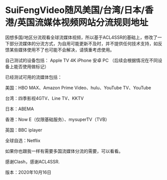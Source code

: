 # SuiFengVideo随风美国/台湾/日本/香港/英国流媒体视频网站分流规则地址

因想多国/地区分流观看全球流媒体视频，所以基于ACL4SSR的基础上，修改了一下部分流媒体的分流方式，为自用可能更新不及时，并不提供任何技术支持，如反馈某些媒体使用不了也可能不会解决，请慎重考虑使用。

自己测试的设备包括：
Apple TV 4K
iPhone
安卓
PC
（后续会根据情况在不同设备上能否使用做标记）

已经测试可用的流媒体包括：

美国：HBO MAX、Amazon Prime Video、hulu、YouTube TV、YouTube

台湾：四季影视4GTV、Line TV、KKTV

日本：ABEMA

香港：Now E（仅限基础服务）、mysuperTV（TVB）

英国：BBC iplayer

全球自选：Netflix

如果你也跟我一样有需要多国流媒体分流的需要，可以看看。

感谢Clash，感谢ACL4SSR.

版本：2020年10月16日
